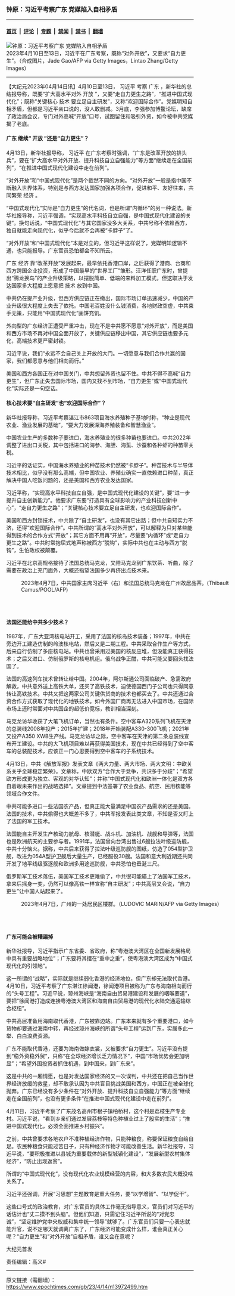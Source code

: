 ### 钟原：习近平考察广东 党媒陷入自相矛盾

---

#### [首页](../../../..?n13972499) &nbsp;|&nbsp; [评论](../../../../../epoch-comment?n13972499) &nbsp;|&nbsp; [专题](../../../../../epoch-special?n13972499) &nbsp;|&nbsp; [禁闻](../../../../../epoch-news?n13972499) &nbsp;|&nbsp; [禁书](../../../../../books?n13972499) &nbsp;|&nbsp; [翻墙](https://github.com/gfw-breaker/nogfw/blob/master/README.md?n13972499)


<div><img alt="钟原：习近平考察广东 党媒陷入自相矛盾" class="attachment-djy_600_400 size-djy_600_400 wp-post-image" src="https://i.epochtimes.com/assets/uploads/2023/04/id13972506-GettyImages-1242428887xjp-600x400.jpg"/>
<div class="caption">
 2023年4月10日至13日，习近平在广东考察，既称“对外开放”，又要求“自力更生”。（合成图片，Jade Gao/AFP via Getty Images，Lintao Zhang/Getty Images）
</div></div><hr/><div class="post_content" id="artbody" itemprop="articleBody">
 <!-- article content begin -->
 <p>
  【大纪元2023年04月14日讯】4月10日至13日，
  <ok href="https://www.epochtimes.com/gb/tag/%E4%B9%A0%E8%BF%91%E5%B9%B3.html">
   习近平
  </ok>
  考察
  <ok href="https://www.epochtimes.com/gb/tag/%E5%B9%BF%E4%B8%9C.html">
   广东
  </ok>
  ，新华社的总结报导称，既要“扩大高水平对外
  <ok href="https://www.epochtimes.com/gb/tag/%E5%BC%80%E6%94%BE.html">
   开放
  </ok>
  ”，又要“走自力更生之路”，“推进中国式现代化”；既称“关键核心
  <ok href="https://www.epochtimes.com/gb/tag/%E6%8A%80%E6%9C%AF.html">
   技术
  </ok>
  要立足自主研发”，又称“欢迎国际合作”。党媒明知自相矛盾，但都是习近平亲口说的，没人敢删减。3月底，李强参加博鳌论坛，缺席了政治局会议，专门对外高喊“开放”口号，试图留住和吸引外资，如今被中共党媒揭了老底。
 </p>
 <h4>
  <ok href="https://www.epochtimes.com/gb/tag/%E5%B9%BF%E4%B8%9C.html">
   广东
  </ok>
  继续“
  <ok href="https://www.epochtimes.com/gb/tag/%E5%BC%80%E6%94%BE.html">
   开放
  </ok>
  ”还是“自力更生”？
 </h4>
 <p>
  4月13日，新华社报导称，
  <ok href="https://www.epochtimes.com/gb/tag/%E4%B9%A0%E8%BF%91%E5%B9%B3.html">
   习近平
  </ok>
  在广东考察时强调，“广东是改革开放的排头兵”，要在“扩大高水平对外开放、提升科技自立自强能力”等方面“继续走在全国前列”，“在推进中国式现代化建设中走在前列”。
 </p>
 <p>
  “对外开放”和“中国式现代化”是两个截然不同的方向。“对外开放”一般是指中国不断融入世界体系，特别是与西方发达国家加强各项合作，促进和平、友好往来，共同繁荣
  <ok href="https://www.epochtimes.com/gb/tag/%E7%BB%8F%E6%B5%8E.html">
   经济
  </ok>
  。
 </p>
 <p>
  “中国式现代化”实际是“自力更生”的代名词，也是所谓“内循环”的另一种说法。新华社报导称，习近平强调，“实现高水平科技自立自强，是中国式现代化建设的关键”。换句话说，“中国式现代化”与其它国家没多大关系，中共号称不依赖西方，独自就能走向现代化，似乎今后就不会再被“卡脖子”了。
 </p>
 <p>
  “对外开放”和“中国式现代化”本是对立的，但习近平这样说了，党媒明知逻辑不通，也只能报导。广东官员恐怕都会不知所云。
 </p>
 <p>
  广东
  <ok href="https://www.epochtimes.com/gb/tag/%E7%BB%8F%E6%B5%8E.html">
   经济
  </ok>
  靠“改革开放”发展起来，最早依托香港口岸，之后获得了港商、台商和西方跨国企业投资，形成了中国最早的“世界工厂”雏形。汪洋任职广东时，曾提出“腾龙换鸟”的产业升级策略，以摆脱简单、低端的来料加工模式，但这取决于发达国家多大程度上愿意把
  <ok href="https://www.epochtimes.com/gb/tag/%E6%8A%80%E6%9C%AF.html">
   技术
  </ok>
  放到中国。
 </p>
 <p>
  中共仍在提产业升级，但西方供应链正在撤出，国际市场订单迅速减少，中国的产业升级很大程度上失去了依托。中国老百姓没什么钱消费，各地财政空虚，中共束手无策，只能用“中国式现代化”画饼充饥。
 </p>
 <p>
  外向型的广东经济正遭受严重冲击，现在不是中共愿不愿意“对外开放”，而是美国和西方市场不再对中国全面开放了，关键供应链移出中国，其它供应链也要多元化，高端技术更严密封锁。
 </p>
 <p>
  习近平说，我们“永远不会自己关上开放的大门。一切愿意与我们合作共赢的国家，我们都愿意与他们相向而行。”
 </p>
 <p>
  美国和西方各国正在对中国关门，中共想留外资也留不住。中共不得不高喊“自力更生”，但广东正失去国际市场，国内又找不到市场，“自力更生”或“中国式现代化”实际还是一句空话。
 </p>
 <h4>
  核心技术要“自主研发”也“欢迎国际合作”？
 </h4>
 <p>
  新华社报导称，习近平考察湛江市863项目海水养殖种子基地时称，“种业是现代农业、渔业发展的基础”，“要大力发展深海养殖装备和智慧渔业”。
 </p>
 <p>
  中国农业生产的多数种子要进口，海水养殖业的很多种苗也要进口。中共2022年调整了进出口关税，其中包括进口的海参、海胆、海蜇、沙蚕和各种虾的种苗零关税。
 </p>
 <p>
  习近平的话证实，中国海水养殖业的种苗技术仍然被“卡脖子”。种苗技术与半导体技术相比，似乎没有那么高端，但中国农业、养殖业确实一直依赖进口种苗，真正解决中国人吃饭问题的，还是美国和西方农业发达国家。
 </p>
 <p>
  习近平称，“实现高水平科技自立自强，是中国式现代化建设的关键”，要“进一步提升自主创新能力”。他要求广东要“打造具有全球影响力的产业科技创新中心”，“走自力更生之路”；“关键核心技术要立足自主研发，也欢迎国际合作”。
 </p>
 <p>
  美国和西方封锁技术，中共除了“自主研发”，也没有其它出路；但中共自知实力不济，还得“欢迎国际合作”。中共所谓的“高水平对外开放”，可以解释为只对某些能得到技术的合作方式“开放”；其它方面不用再“开放”，尽量要“内循环”或“走自力更生之路”。中共时常抱屈式地声称被西方“脱钩”，实际中共也在主动与西方“脱钩”，生怕政权被颠覆。
 </p>
 <p>
  习近平在北京高规格接待了法国总统马克龙，又陪马克龙到广东饮茶、听曲，除了需要在政治上充门面外，大概还指望法国多少再挤出点技术来。
 </p>
 <figure aria-describedby="caption-attachment-13967729" class="wp-caption aligncenter" id="attachment_13967729" style="width: 600px">
  <ok href="https://i.epochtimes.com/assets/uploads/2023/04/id13967729-000_33CT8WP.jpg" target="_blank">
   <img alt="" class="size-large wp-image-13967729" src="https://i.epochtimes.com/assets/uploads/2023/04/id13967729-000_33CT8WP-600x400.jpg"/>
  </ok>
  <br/><figcaption class="wp-caption-text" id="caption-attachment-13967729">
   2023年4月7日，中共国家主席习近平（右）和法国总统马克龙在广州故居品茶。(Thibault Camus/POOL/AFP)
  </figcaption><br/>
 </figure><br/>
 <h4>
  法国还能给中共多少技术？
 </h4>
 <p>
  1987年，广东大亚湾核电站开工，采用了法国的核岛技术装备；1997年，中共在旁边开工建造仿制的岭澳核电站，然后又是二期工程。中共采取合作生产等方式，后来自行仿制了多座核电站。中共也曾采用过美国的核反应堆，但没能真正获得技术；之后又进口、仿制俄罗斯的核电机组。俄乌战争正酣，中共可能又要回头找法国了。
 </p>
 <p>
  法国的高速列车技术曾转让给中国。2004年，阿尔斯通公司面临破产、急需政府解救，中共意外送上高铁大单，还买了高铁技术，迫使德国西门子公司也只得同意转让高铁技术。中共又把这两家公司关键供货商的技术也都买去了。中共还通过合资合作方式获取了现代化的地铁技术。如今外国厂商再无法进入中国市场，在国际市场上还时常面对中共国企的超低价竞标，教训相当深刻。
 </p>
 <p>
  马克龙访华收获了大笔飞机订单，当然也有条件。空中客车A320系列飞机在天津的总装线2008年投产；2015年扩建；2018年开始装配A330-300飞机；2021年又投产A350 XWB生产线。马克龙访华之际，空中客车在天津的第二条总装线宣布开工建设。中共的大飞机项目难以再获得美国技术，现在中共已经得到了空中客车的总装配技术，应该正一门心思要得到空中客车的子系统技术。
 </p>
 <p>
  4月13日，中共《解放军报》发表文章《两大力量、两大市场、两大文明：中欧关系关乎全球稳定繁荣》。文章称，中欧双方“合作大于竞争，共识多于分歧”；“希望欧方形成更为独立、客观的对华认知”；并称“中国式现代化和欧洲一体化是双方各自着眼未来作出的战略选择”。文章提到中法签署了农业食品、航空、民用核能等领域合作文件。
 </p>
 <p>
  中共可能多进口一些法国农产品，但真正能大量满足中国农产品需求的还是美国。法国的技术，中共偷得也大概差不多了，中共军报发表此类文章，不知是否又盯上了法国的军工技术。
 </p>
 <p>
  法国能自主开发生产核动力航母、核潜艇、战斗机、加油机、战舰和导弹等，法国也是欧洲航天的主要参与者。1991年，法国曾向台湾出售过6艘拉法叶级巡防舰，中共十分恼火。据称，中共后来获得了拉法叶级巡防舰的图纸，仿造了054型护卫舰，改进为054A型护卫舰后大量生产，已经服役30艘。法国和意大利近期还共同开发了地平线级驱逐舰和欧洲多用途巡防舰，中共恐怕也垂涎三尺。
 </p>
 <p>
  俄罗斯军工技术落伍，美国军工技术更难偷了，中共很可能瞄上了法国军工技术，拿来后摇身一变，仍然可以像高铁一样宣称“自主研发”；中共高层又会说，“自力更生”让中国人站起来了。
 </p>
 <figure aria-describedby="caption-attachment-13972520" class="wp-caption aligncenter" id="attachment_13972520" style="width: 600px">
  <ok href="https://i.epochtimes.com/assets/uploads/2023/04/id13972520-GettyImages-1250852851.jpg" target="_blank">
   <img alt="" class="size-large wp-image-13972520" src="https://i.epochtimes.com/assets/uploads/2023/04/id13972520-GettyImages-1250852851-600x400.jpg"/>
  </ok>
  <br/><figcaption class="wp-caption-text" id="caption-attachment-13972520">
   2023年4月7日，广州的一处居民区楼群。（LUDOVIC MARIN/AFP via Getty Images）
  </figcaption><br/>
 </figure><br/>
 <h4>
  广东可能会被糟蹋掉
 </h4>
 <p>
  新华社报导，习近平指示广东省委、省政府，称“粤港澳大湾区在全国新发展格局中具有重要战略地位”；广东要将其摆在“重中之重”，使粤港澳大湾区成为“中国式现代化的引领地”。
 </p>
 <p>
  这一所谓的“战略”，实际就是继续弱化香港的经济地位，但广东却无法取代香港。4月10日，习近平考察了广东湛江徐闻港，徐闻港项目被称为广东与海南相向而行的“头号工程”。习近平说，琼州海峡是“海南自由贸易港建设和发展的咽喉要道”，要把“徐闻港打造成连接粤港澳大湾区和海南自由贸易港的现代化水陆交通运输综合枢纽”。
 </p>
 <p>
  中共高层准备用海南取代香港，广东被靠边站。广东本来就有多个重要港口，如今货物却要通过海南中转，再经过琼州海峡的所谓“头号工程”运到广东，实属多此一举、白白浪费资源。
 </p>
 <p>
  广东不能取代香港，还要为海南做嫁衣裳，又被要求“自力更生”。习近平没有提到“稳外资稳外贸”，只称“在全球经济增长乏力情况下”，中国“市场优势会更加明显”；“希望外国投资者抓住机遇，到中国来，到广东来”。
 </p>
 <p>
  这是中共的一厢情愿，也是对发达国家经济的又一次误判，中共还在把自己当作世界经济放缓的救星，却不敢承认因为中共盲目挑战美国和西方，中国正在被全球化抛弃。广东已经没有多少条件在“对外开放、提升科技自立自强能力”等方面“继续走在全国前列”，也没有更多条件“在推进中国式现代化建设中走在前列”。
 </p>
 <p>
  4月11日，习近平考察了广东茂名高州市根子镇柏桥村，这个村是荔枝生产专业村。习近平说，“看到乡亲们通过发展荔枝等特色种植业过上了殷实的生活”；“推进中国式现代化，必须全面推进乡村振兴”。
 </p>
 <p>
  之前，中共曾要求各地农户不准种植经济作物，只能种粮食，称要保证粮食自给自足。农民种粮食只能过苦日子，只有种经济作物才可能改善生活。新华社报导，习近平说，“要积极推进以县城为重要载体的新型城镇化建设”，“发展新型农村集体经济”，“防止出现返贫”。
 </p>
 <p>
  所谓的“中国式现代化”，没有现代化农业规模经营的内容，和大多数农民大概没啥关系了。
 </p>
 <p>
  习近平还强调，开展“习思想”主题教育是重大任务，要“以学增智”、“以学促干”。
 </p>
 <p>
  这些口号式的政治教育，对广东官员的具体工作毫无指导意义，官员们对习近平的话估计也“丈二摸不到头脑”。但他们知道，只需记住习近平所说的“对党忠诚”，“坚定维护党中央权威和集中统一领导”就够了。广东官员们只要一心表忠就能升官，说不定哪天就调离广东了，广东经济可能变成什么样，谁会真正关心呢？“自力更生”和“对外开放”自相矛盾，谁又会在意呢？
 </p>
 <p>
  大纪元首发
 </p>
 <p>
  责任编辑：高义#
 </p>
 <!-- article content end -->
 <div id="below_article_ad">
 </div>
</div>


---

原文链接（需翻墙）：https://www.epochtimes.com/gb/23/4/14/n13972499.htm